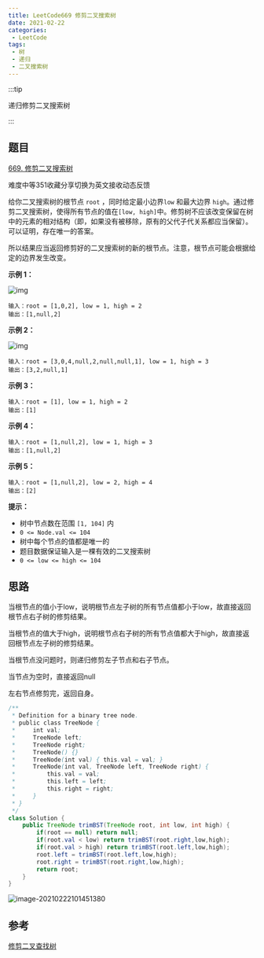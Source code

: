 ```yaml
---
title: LeetCode669 修剪二叉搜索树
date: 2021-02-22
categories:
 - LeetCode
tags:
 - 树
 - 递归
 - 二叉搜索树
---
```


:::tip

递归修剪二叉搜索树

:::

<!-- more -->

## 题目

[669. 修剪二叉搜索树](https://leetcode-cn.com/problems/trim-a-binary-search-tree/)

难度中等351收藏分享切换为英文接收动态反馈

给你二叉搜索树的根节点 `root` ，同时给定最小边界`low` 和最大边界 `high`。通过修剪二叉搜索树，使得所有节点的值在`[low, high]`中。修剪树不应该改变保留在树中的元素的相对结构（即，如果没有被移除，原有的父代子代关系都应当保留）。 可以证明，存在唯一的答案。

所以结果应当返回修剪好的二叉搜索树的新的根节点。注意，根节点可能会根据给定的边界发生改变。

 

**示例 1：**

![img](https://i.loli.net/2021/02/22/O3p49TCaGLFsHyn.jpg)

```
输入：root = [1,0,2], low = 1, high = 2
输出：[1,null,2]
```

**示例 2：**

![img](https://i.loli.net/2021/02/22/ReKCzlNi5wuZ9cj.jpg)

```
输入：root = [3,0,4,null,2,null,null,1], low = 1, high = 3
输出：[3,2,null,1]
```

**示例 3：**

```
输入：root = [1], low = 1, high = 2
输出：[1]
```

**示例 4：**

```
输入：root = [1,null,2], low = 1, high = 3
输出：[1,null,2]
```

**示例 5：**

```
输入：root = [1,null,2], low = 2, high = 4
输出：[2]
```

**提示：**

- 树中节点数在范围 `[1, 104]` 内
- `0 <= Node.val <= 104`
- 树中每个节点的值都是唯一的
- 题目数据保证输入是一棵有效的二叉搜索树
- `0 <= low <= high <= 104`

## 思路

当根节点的值小于low，说明根节点左子树的所有节点值都小于low，故直接返回根节点右子树的修剪结果。

当根节点的值大于high，说明根节点右子树的所有节点值都大于high，故直接返回根节点左子树的修剪结果。

当根节点没问题时，则递归修剪左子节点和右子节点。

当节点为空时，直接返回null

左右节点修剪完，返回自身。

```java
/**
 * Definition for a binary tree node.
 * public class TreeNode {
 *     int val;
 *     TreeNode left;
 *     TreeNode right;
 *     TreeNode() {}
 *     TreeNode(int val) { this.val = val; }
 *     TreeNode(int val, TreeNode left, TreeNode right) {
 *         this.val = val;
 *         this.left = left;
 *         this.right = right;
 *     }
 * }
 */
class Solution {
    public TreeNode trimBST(TreeNode root, int low, int high) {
        if(root == null) return null;
        if(root.val < low) return trimBST(root.right,low,high);
        if(root.val > high) return trimBST(root.left,low,high);
        root.left = trimBST(root.left,low,high);
        root.right = trimBST(root.right,low,high);
        return root;
    }
}
```

![image-20210222101451380](https://i.loli.net/2021/02/22/x4DY5auARnKEvrM.png)



## 参考

[修剪二叉查找树](https://leetcode-cn.com/problems/trim-a-binary-search-tree/solution/marveljian-dan-de-xue-xi-bi-ji-669-by-tyanyonecanc/)

